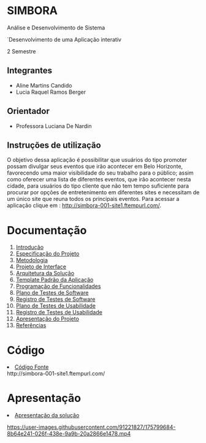 # SIMBORA

Análise e Desenvolvimento de Sistema

`Desenvolvimento de uma Aplicação interativ

2 Semestre

## Integrantes

* Aline Martins Candido
* Lucia Raquel Ramos Berger

## Orientador

* Professora Luciana De Nardin

## Instruções de utilização

O objetivo dessa aplicação é possibilitar que usuários do tipo promoter possam divulgar seus eventos que irão acontecer em Belo Horizonte, favorecendo uma maior visibilidade do seu trabalho para o público; assim como oferecer uma lista de diferentes eventos, que irão acontecer nesta cidade, para usuários do tipo cliente que não tem tempo suficiente para procurar por opções de entretenimento em diferentes sites e necessitam de um único site que reuna todos os principais eventos. Para acessar a aplicação clique em : http://simbora-001-site1.ftempurl.com/.

# Documentação
<ol>

<li><a href="docs/01-Introdução.md"> Introdução</a></li>
<li><a href="docs/02-Especificação do Projeto.md"> Especificação do Projeto</a></li>
<li><a href="docs/03-Metodologia.md"> Metodologia</a></li>
<li><a href="docs/04-Projeto de Interface.md"> Projeto de Interface</a></li>
<li><a href="docs/05-Arquitetura da Solução.md"> Arquitetura da Solução</a></li>
<li><a href="docs/06-Template Padrão da Aplicação.md"> Template Padrão da Aplicação</a></li>
<li><a href="docs/07-Programação de Funcionalidades.md"> Programação de Funcionalidades</a></li>
<li><a href="docs/08-Plano de Testes de Software.md"> Plano de Testes de Software</a></li>
<li><a href="docs/09-Registro de Testes de Software.md"> Registro de Testes de Software</a></li>
<li><a href="docs/10-Plano de Testes de Usabilidade.md"> Plano de Testes de Usabilidade</a></li>
<li><a href="docs/11-Registro de Testes de Usabilidade.md"> Registro de Testes de Usabilidade</a></li>
<li><a href="docs/12-Apresentação do Projeto.md"> Apresentação do Projeto</a></li>
<li><a href="docs/13-Referências.md"> Referências</a></li>
</ol>

# Código

<li><a href="src/README.md"> Código Fonte</a></li>
http://simbora-001-site1.ftempurl.com/

# Apresentação

<li><a href="presentation/README.md"> Apresentação da solução</a></li>

https://user-images.githubusercontent.com/91221827/175799684-8b64e241-026f-438e-9a9b-20a2866e1478.mp4


